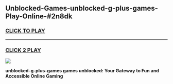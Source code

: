 
## Unblocked-Games-unblocked-g-plus-games-Play-Online-#2n8dk
<h3>
<a href="https://premium.freeplayer.one?title=unblocked-g-plus-games&ref=27F">CLICK TO PLAY</a></h3>
<hr>

<h3>
<a href="https://premium.freeplayer.one?title=unblocked-g-plus-games&ref=27F">CLICK 2 PLAY</a>
  
</h3>

<a href="https://premium.freeplayer.one?title=unblocked-g-plus-games&ref=27F"><img src="https://clearcache.store/games.png"></a>


**unblocked-g-plus-games games unblocked: Your Gateway to Fun and Accessible Online Gaming**
